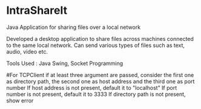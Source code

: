 # IntraShareIt
Java Application for sharing files over a local network

Developed a desktop application to share files across machines connected to the same local network.
Can send various types of files such as text, audio, video etc.

Tools Used : Java Swing, Socket Programming

#For TCPClient
 if at least three argument are passed, consider the first one as directory path,
 the second one as host address and the third one as port number
 If host address is not present, default it to "localhost"
 If port number is not present, default it to 3333
 If directory path is not present, show error
